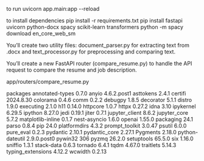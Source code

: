 to run
uvicorn app.main:app --reload


to install dependencies
pip install -r requirements.txt
pip install fastapi uvicorn python-docx spacy scikit-learn transformers
python -m spacy download en_core_web_sm


You’ll create two utility files: document_parser.py for extracting text from .docx and text_processor.py for preprocessing and comparing text.

You’ll create a new FastAPI router (compare_resume.py) to handle the API request to compare the resume and job description.

app/routers/compare_resume.py

packages
annotated-types   0.7.0
anyio             4.6.2.post1
asttokens         2.4.1
certifi           2024.8.30
colorama          0.4.6
comm              0.2.2
debugpy           1.8.5
decorator         5.1.1
distro            1.9.0
executing         2.1.0
h11               0.14.0
httpcore          1.0.7
httpx             0.27.2
idna              3.10
ipykernel         6.29.5
ipython           8.27.0
jedi              0.19.1
jiter             0.7.1
jupyter_client    8.6.2
jupyter_core      5.7.2
matplotlib-inline 0.1.7
nest-asyncio      1.6.0
openai            1.55.0
packaging         24.1
parso             0.8.4
pip               24.0
platformdirs      4.3.2
prompt_toolkit    3.0.47
psutil            6.0.0
pure_eval         0.2.3
pydantic          2.10.1
pydantic_core     2.27.1
Pygments          2.18.0
python-dateutil   2.9.0.post0
pywin32           306
pyzmq             26.2.0
setuptools        65.5.0
six               1.16.0
sniffio           1.3.1
stack-data        0.6.3
tornado           6.4.1
tqdm              4.67.0
traitlets         5.14.3
typing_extensions 4.12.2
wcwidth           0.2.13